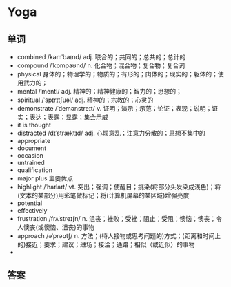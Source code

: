 # Yoga

## 单词
- combined /kəmˈbaɪnd/ adj. 联合的；共同的；总共的；总计的
- compound /ˈkɒmpaʊnd/ n. 化合物；混合物；复合物；复合词
- physical 身体的；物理学的；物质的；有形的；肉体的；现实的；躯体的；使用武力的；
- mental /ˈmentl/ adj. 精神的；精神健康的；智力的；思想的；
- spiritual /ˈspɪrɪtʃuəl/ adj. 精神的；宗教的；心灵的
- demonstrate /ˈdemənstreɪt/ v. 证明；演示；示范；论证；表现；说明；证实；表达；表露；显露；集会示威
- it is thought
- distracted /dɪˈstræktɪd/ adj. 心烦意乱；注意力分散的；思想不集中的
- appropriate
- document
- occasion
- untrained
- qualification
- major plus 主要优点
- highlight /ˈhaɪlaɪt/ vt. 突出；强调；使醒目；挑染(将部分头发染成浅色)；将(文本的某部分)用彩笔做标记；将(计算机屏幕的某区域)增强亮度
- potential 
- effectively
- frustration /frʌˈstreɪʃn/ n. 沮丧；挫败；受挫；阻止；受阻；懊恼；懊丧；令人懊丧(或懊恼、沮丧)的事物
- approach /əˈprəʊtʃ/ n. 方法；(待人接物或思考问题的)方式；(距离和时间上的)接近；要求；建议；进场；接洽；通路；相似（或近似）的事物
- 
## 答案
